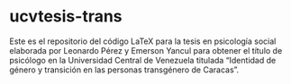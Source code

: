 # ucvtesis-trans

Este es el repositorio del código LaTeX para la tesis en psicología social elaborada por Leonardo Pérez y Emerson Yancul para obtener el título de psicólogo en la Universidad Central de Venezuela titulada “Identidad de género y transición en las personas transgénero de Caracas”.
